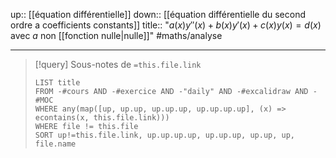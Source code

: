 up:: [[équation différentielle]]
down:: [[équation différentielle du second ordre a coefficients constants]]
title:: "$a(x) y''(x) + b(x)y'(x) + c(x)y(x) = d(x)$ avec $a$ non [[fonction nulle|nulle]]"
#maths/analyse 

---

> [!query] Sous-notes de `=this.file.link`
> ```dataview
> LIST title
> FROM -#cours AND -#exercice AND -"daily" AND -#excalidraw AND -#MOC
> WHERE any(map([up, up.up, up.up.up, up.up.up.up], (x) => econtains(x, this.file.link)))
> WHERE file != this.file
> SORT up!=this.file.link, up.up.up.up, up.up.up, up.up, up, file.name
> ```

